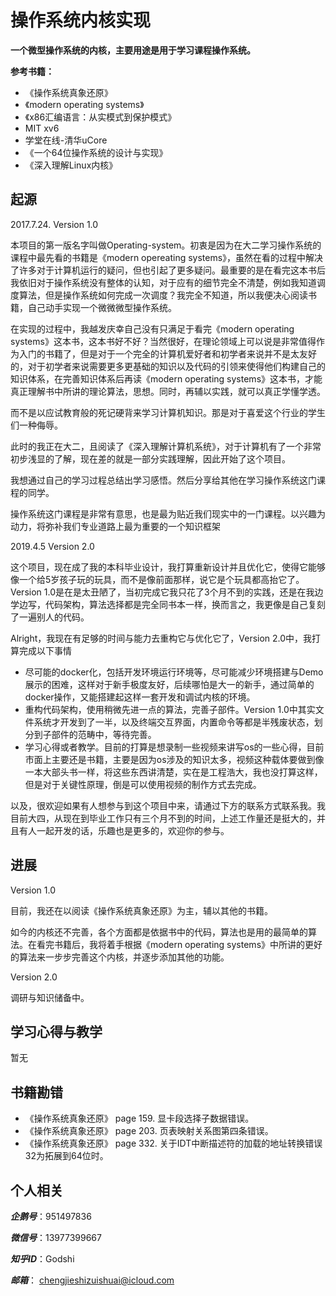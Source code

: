 # 操作系统内核实现

**一个微型操作系统的内核，主要用途是用于学习课程操作系统。**

**参考书籍：**

* 《操作系统真象还原》
* 《modern operating systems》
* 《x86汇编语言：从实模式到保护模式》
* MIT xv6
* 学堂在线-清华uCore
* 《一个64位操作系统的设计与实现》
* 《深入理解Linux内核》

## 起源

2017.7.24. Version 1.0

本项目的第一版名字叫做Operating-system。初衷是因为在大二学习操作系统的课程中最先看的书籍是《modern opereating systems》，虽然在看的过程中解决了许多对于计算机运行的疑问，但也引起了更多疑问。最重要的是在看完这本书后我依旧对于操作系统没有整体的认知，对于应有的细节完全不清楚，例如我知道调度算法，但是操作系统如何完成一次调度？我完全不知道，所以我便决心阅读书籍，自己动手实现一个微微微型操作系统。

在实现的过程中，我越发庆幸自己没有只满足于看完《modern operating systems》这本书，这本书好不好？当然很好，在理论领域上可以说是非常值得作为入门的书籍了，但是对于一个完全的计算机爱好者和初学者来说并不是太友好的，对于初学者来说需要更多更基础的知识以及代码的引领来使得他们构建自己的知识体系，在完善知识体系后再读《modern operating systems》这本书，才能真正理解书中所讲的理论算法，思想。同时，再辅以实践，就可以真正学懂学透。

而不是以应试教育般的死记硬背来学习计算机知识。那是对于喜爱这个行业的学生们一种侮辱。

此时的我正在大二，且阅读了《深入理解计算机系统》，对于计算机有了一个非常初步浅显的了解，现在差的就是一部分实践理解，因此开始了这个项目。

我想通过自己的学习过程总结出学习感悟。然后分享给其他在学习操作系统这门课程的同学。

操作系统这门课程是非常有意思，也是最为贴近我们现实中的一门课程。以兴趣为动力，将弥补我们专业道路上最为重要的一个知识框架

2019.4.5 Version 2.0

这个项目，现在成了我的本科毕业设计，我打算重新设计并且优化它，使得它能够像一个给5岁孩子玩的玩具，而不是像前面那样，说它是个玩具都高抬它了。Version 1.0是在是太丑陋了，当初完成它我只花了3个月不到的实践，还是在我边学边写，代码架构，算法选择都是完全同书本一样，换而言之，我更像是自己复刻了一遍别人的代码。

Alright，我现在有足够的时间与能力去重构它与优化它了，Version 2.0中，我打算完成以下事情

* 尽可能的docker化，包括开发环境运行环境等，尽可能减少环境搭建与Demo展示的困难，这样对于新手极度友好，后续哪怕是大一的新手，通过简单的docker操作，又能搭建起这样一套开发和调试内核的环境。
* 重构代码架构，使用稍微先进一点的算法，完善子部件。Version 1.0中其实文件系统才开发到了一半，以及终端交互界面，内置命令等都是半残废状态，划分到子部件的范畴中，等待完善。
* 学习心得或者教学。目前的打算是想录制一些视频来讲写os的一些心得，目前市面上主要还是书籍，主要是因为os涉及的知识太多，视频这种载体要做到像一本大部头书一样，将这些东西讲清楚，实在是工程浩大，我也没打算这样，但是对于关键性原理，倒是可以使用视频的制作方式去完成。

以及，很欢迎如果有人想参与到这个项目中来，请通过下方的联系方式联系我。我目前大四，从现在到毕业工作只有三个月不到的时间，上述工作量还是挺大的，并且有人一起开发的话，乐趣也是更多的，欢迎你的参与。

## 进展

Version 1.0

目前，我还在以阅读《操作系统真象还原》为主，辅以其他的书籍。

如今的内核还不完善，各个方面都是依据书中的代码，算法也是用的最简单的算法。在看完书籍后，我将着手根据《modern operating systems》中所讲的更好的算法来一步步完善这个内核，并逐步添加其他的功能。

Version 2.0

调研与知识储备中。


## 学习心得与教学

暂无

## 书籍勘错

* 《操作系统真象还原》 page 159. 显卡段选择子数据错误。
* 《操作系统真象还原》 page 203. 页表映射关系图第四条错误。
* 《操作系统真象还原》 page 332. 关于IDT中断描述符的加载的地址转换错误32为拓展到64位时。

## 个人相关

***企鹅号***：951497836

***微信号***：13977399667

***知乎ID***：Godshi

***邮箱***： chengjieshizuishuai@icloud.com
